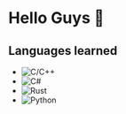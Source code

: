 # Hello Guys 👋

## Languages learned

- ![C/C++](https://img.shields.io/badge/C/C++-blue.svg)
- ![C#](https://img.shields.io/badge/C%23-.NET-green.svg)
- ![Rust](https://img.shields.io/badge/Rust-purple.svg)
- ![Python](https://img.shields.io/badge/Python-yellow.svg)
